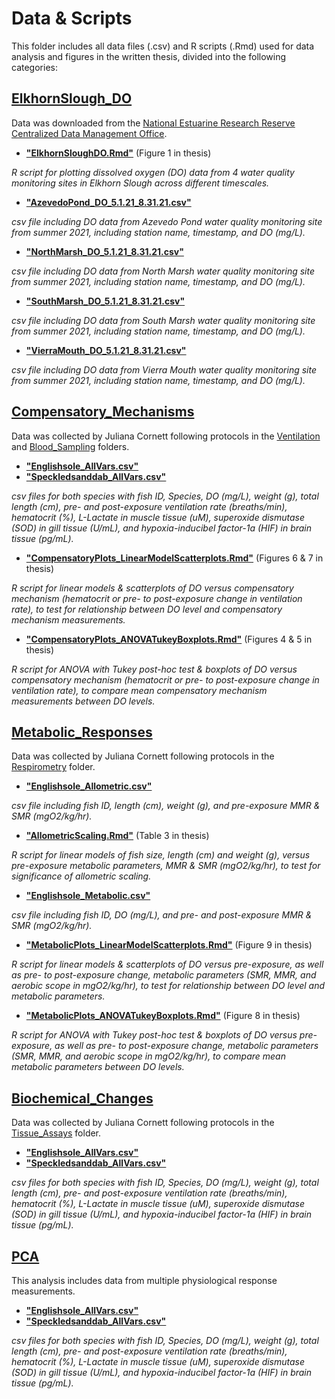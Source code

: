 # Data & Scripts

This folder includes all data files (.csv) and R scripts (.Rmd) used for data analysis and figures in the written thesis, divided into the following categories:

## [ElkhornSlough_DO](ElkhornSlough_DO)

Data was downloaded from the [National Estuarine Research Reserve Centralized Data Management Office](http://cdmo.baruch.sc.edu/dges/).

* [**"ElkhornSloughDO.Rmd"**](ElkhornSlough_DO/ElkhornSloughDO.Rmd) (Figure 1 in thesis)

_R script for plotting dissolved oxygen (DO) data from 4 water quality monitoring sites in Elkhorn Slough across different timescales._

* [**"AzevedoPond_DO_5.1.21_8.31.21.csv"**](ElkhornSlough_DO/AzevedoPond_DO_5.1.21_8.31.21.csv)

_csv file including DO data from Azevedo Pond water quality monitoring site from summer 2021, including station name, timestamp, and DO (mg/L)._

* [**"NorthMarsh_DO_5.1.21_8.31.21.csv"**](ElkhornSlough_DO/NorthMarsh_DO_5.1.21_8.31.21.csv)

_csv file including DO data from North Marsh water quality monitoring site from summer 2021, including station name, timestamp, and DO (mg/L)._

* [**"SouthMarsh_DO_5.1.21_8.31.21.csv"**](ElkhornSlough_DO/SouthMarsh_DO_5.1.21_8.31.21.csv)

_csv file including DO data from South Marsh water quality monitoring site from summer 2021, including station name, timestamp, and DO (mg/L)._

* [**"VierraMouth_DO_5.1.21_8.31.21.csv"**](ElkhornSlough_DO/VierraMouth_DO_5.1.21_8.31.21.csv)

_csv file including DO data from Vierra Mouth water quality monitoring site from summer 2021, including station name, timestamp, and DO (mg/L)._

## [Compensatory_Mechanisms](Compensatory_Mechanisms)

Data was collected by Juliana Cornett following protocols in the [Ventilation](/Protocols/Ventilation) and [Blood_Sampling](/Protocols/Blood_Sampling) folders. 

* [**"Englishsole_AllVars.csv"**](Compensatory_Mechanisms/Englishsole_AllVars.csv)
* [**"Speckledsanddab_AllVars.csv"**](Compensatory_Mechanisms/Speckledsanddab_AllVars.csv)

_csv files for both species with fish ID, Species, DO (mg/L), weight (g), total length (cm), pre- and post-exposure ventilation rate (breaths/min), hematocrit (%), L-Lactate in muscle tissue (uM), superoxide dismutase (SOD) in gill tissue (U/mL), and hypoxia-inducibel factor-1a (HIF) in brain tissue (pg/mL)._

* [**"CompensatoryPlots_LinearModelScatterplots.Rmd"**](Compensatory_Mechanisms/CompensatoryPlots_LinearModelScatterplots.Rmd) (Figures 6 & 7 in thesis)

_R script for linear models & scatterplots of DO versus compensatory mechanism (hematocrit or pre- to post-exposure change in ventilation rate), to test for relationship between DO level and compensatory mechanism measurements._

* [**"CompensatoryPlots_ANOVATukeyBoxplots.Rmd"**](Compensatory_Mechanisms/CompensatoryPlots_ANOVATukeyBoxplots.Rmd) (Figures 4 & 5 in thesis)

_R script for ANOVA with Tukey post-hoc test & boxplots of DO versus compensatory mechanism (hematocrit or pre- to post-exposure change in ventilation rate), to compare mean compensatory mechanism measurements between DO levels._

## [Metabolic_Responses](Metabolic_Responses)

Data was collected by Juliana Cornett following protocols in the [Respirometry](/Protocols/Respirometry) folder. 

* [**"Englishsole_Allometric.csv"**](Metabolic_Responses/Englishsole_Allometric.csv)

_csv file including fish ID, length (cm), weight (g), and pre-exposure MMR & SMR (mgO2/kg/hr)._

* [**"AllometricScaling.Rmd"**](Metabolic_Responses/AllometricScaling.Rmd) (Table 3 in thesis)

_R script for linear models of fish size, length (cm) and weight (g), versus pre-exposure metabolic parameters, MMR & SMR (mgO2/kg/hr), to test for significance of allometric scaling._

* [**"Englishsole_Metabolic.csv"**](Metabolic_Responses/Englishsole_Metabolic.csv)

_csv file including fish ID, DO (mg/L), and pre- and post-exposure MMR & SMR (mgO2/kg/hr)._

* [**"MetabolicPlots_LinearModelScatterplots.Rmd"**](Metabolic_Responses/MetabolicPlots_LinearModelScatterplots.Rmd) (Figure 9 in thesis)

_R script for linear models & scatterplots of DO versus pre-exposure, as well as pre- to post-exposure change, metabolic parameters (SMR, MMR, and aerobic scope in mgO2/kg/hr), to test for relationship between DO level and metabolic parameters._

* [**"MetabolicPlots_ANOVATukeyBoxplots.Rmd"**](Metabolic_Responses/MetabolicPlots_ANOVATukeyBoxplots.Rmd) (Figure 8 in thesis)

_R script for ANOVA with Tukey post-hoc test & boxplots of DO versus pre-exposure, as well as pre- to post-exposure change, metabolic parameters (SMR, MMR, and aerobic scope in mgO2/kg/hr), to compare mean metabolic parameters between DO levels._

## [Biochemical_Changes](Biochemical_Changes)

Data was collected by Juliana Cornett following protocols in the [Tissue_Assays](/Protocols/Tissue_Assays) folder. 

* [**"Englishsole_AllVars.csv"**](Biochemical_Changes/Englishsole_AllVars.csv)
* [**"Speckledsanddab_AllVars.csv"**](Biochemical_Changes/Speckledsanddab_AllVars.csv)

_csv files for both species with fish ID, Species, DO (mg/L), weight (g), total length (cm), pre- and post-exposure ventilation rate (breaths/min), hematocrit (%), L-Lactate in muscle tissue (uM), superoxide dismutase (SOD) in gill tissue (U/mL), and hypoxia-inducibel factor-1a (HIF) in brain tissue (pg/mL)._

## [PCA](PCA)

This analysis includes data from multiple physiological response measurements. 

* [**"Englishsole_AllVars.csv"**](PCA/Englishsole_AllVars.csv)
* [**"Speckledsanddab_AllVars.csv"**](PCA/Speckledsanddab_AllVars.csv)

_csv files for both species with fish ID, Species, DO (mg/L), weight (g), total length (cm), pre- and post-exposure ventilation rate (breaths/min), hematocrit (%), L-Lactate in muscle tissue (uM), superoxide dismutase (SOD) in gill tissue (U/mL), and hypoxia-inducibel factor-1a (HIF) in brain tissue (pg/mL)._



